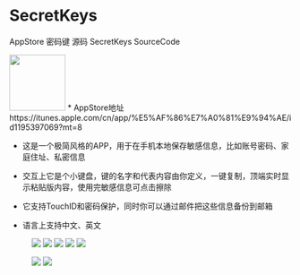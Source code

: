 # SecretKeys

AppStore 密码键 源码 SecretKeys SourceCode

<img src="https://github.com/guoxuzan/SecretKeys/blob/master/AppStore/AppIcon.png" width="100">
* AppStore地址 https://itunes.apple.com/cn/app/%E5%AF%86%E7%A0%81%E9%94%AE/id1195397069?mt=8

* 这是一个极简风格的APP，用于在手机本地保存敏感信息，比如账号密码、家庭住址、私密信息

* 交互上它是个小键盘，键的名字和代表内容由你定义，一键复制，顶端实时显示粘贴版内容，使用完敏感信息可点击擦除

* 它支持TouchID和密码保护，同时你可以通过邮件把这些信息备份到邮箱

* 语言上支持中文、英文

<figure class="half">
    <img src="https://github.com/guoxuzan/SecretKeys/blob/master/AppStore/1.png">
    <img src="https://github.com/guoxuzan/SecretKeys/blob/master/AppStore/2.png">
    <img src="https://github.com/guoxuzan/SecretKeys/blob/master/AppStore/3.png">
    <img src="https://github.com/guoxuzan/SecretKeys/blob/master/AppStore/4.png">
    <img src="https://github.com/guoxuzan/SecretKeys/blob/master/AppStore/5.png">
</figure>

<figure class="half">
    <a href="http://jjx/images/xxx.jpg"><img src="https://github.com/guoxuzan/SecretKeys/blob/master/AppStore/1.png"></a>
    <a href="http://jjx/images/yyy.jpg"><img src="https://github.com/guoxuzan/SecretKeys/blob/master/AppStore/2.png"></a>
</figure>
